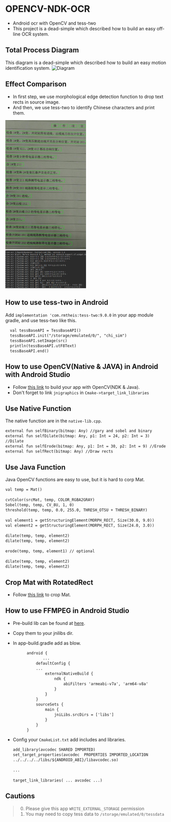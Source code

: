 # OPENCV-NDK-OCR
* Android ocr with OpenCV and tess-two
* This project is a dead-simple which described how to build an easy off-line OCR system.

## Total Process Diagram
This diagram is a dead-simple which described how to build an easy motion identification system.
![Diagram](imgs/diagram.png)

## Effect Comparison
* In first step, we use morphological edge detection function to drop text rects in source image.
* And then, we use tess-two to identify Chinese characters and print them.
<img src="images/RECT_RESULT.jpg" width="50%" height="50%">
<img src="images/OCR_RESULT.png" width="50%" height="50%">

## How to use tess-two in Android
Add `implementation 'com.rmtheis:tess-two:9.0.0` in your app module gradle, and use tess-two like this.

      val tessBaseAPI = TessBaseAPI()
      tessBaseAPI.init("/storage/emulated/0/", "chi_sim")
      tessBaseAPI.setImage(src)
      println(tessBaseAPI.utF8Text)
      tessBaseAPI.end()

## How to use OpenCV(Native & JAVA) in Android with Android Studio
* Follow [this link](http://dkhoa.me/post/opencv_android_studio_ndk/) to build your app with OpenCV(NDK & Java).
* Don't forget to link `jnigraphics` in `Cmake->target_link_libraries`

## Use Native Function
The native function are in the `native-lib.cpp`.

    external fun selfBinary(bitmap: Any) //gary and sobel and binary
    external fun selfDilate(bitmap: Any, p1: Int = 24, p2: Int = 3) //Dilate
    external fun selfErode(bitmap: Any, p1: Int = 30, p2: Int = 9) //Erode
    external fun selfRect(bitmap: Any) //Draw rects

## Use Java Function
Java OpenCV functions are easy to use, but it is hard to corp Mat.

    val temp = Mat()
            
    cvtColor(srcMat, temp, COLOR_RGBA2GRAY)
    Sobel(temp, temp, CV_8U, 1, 0)
    threshold(temp, temp, 0.0, 255.0, THRESH_OTSU + THRESH_BINARY)

    val element1 = getStructuringElement(MORPH_RECT, Size(30.0, 9.0))
    val element2 = getStructuringElement(MORPH_RECT, Size(24.0, 3.0))

    dilate(temp, temp, element2)
    dilate(temp, temp, element2)

    erode(temp, temp, element1) // optional

    dilate(temp, temp, element2)
    dilate(temp, temp, element2)

## Crop Mat with RotatedRect
* Follow [this link](https://blog.csdn.net/pretender05/article/details/52540513) to crop Mat.

## How to use FFMPEG in Android Studio
* Pre-build lib can be found at [here](https://github.com/wang-bin/avbuild).
* Copy them to your jnilibs dir.
* In app-build.gradle add as blow.

            android {
                   ...
                defaultConfig {
                ...
                    externalNativeBuild {
                        ndk {
                            abiFilters 'armeabi-v7a', 'arm64-v8a'
                        }
                    }
                }
                sourceSets {
                    main {
                        jniLibs.srcDirs = ['libs']
                    }
                }
            }

* Config your `CmakeList.txt` add includes and libraries.

      add_library(avcodec SHARED IMPORTED)
      set_target_properties(avcodec  PROPERTIES IMPORTED_LOCATION
      ../../../../libs/${ANDROID_ABI}/libavcodec.so)
      
      ...
      
      target_link_libraries( ... avcodec ...)

## Cautions
> 0.   Please give this app `WRITE_EXTERNAL_STORAGE` permission
> 1.   You may need to copy tess data to `/storage/emulated/0/tessdata`
